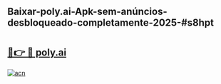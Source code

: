 ## Baixar-poly.ai-Apk-sem-anúncios-desbloqueado-completamente-2025-#s8hpt

# <h2><a href="https://ainizakaria.my?title=poly.ai&ref=20M">🔗👉 🔴 poly.ai</a></h2>

[![acn](https://github.com/user-attachments/assets/0f9c940e-d8b0-45ae-aac7-cd30a18b3e1c)](https://ainizakaria.my?title=poly.ai&ref=20M)

